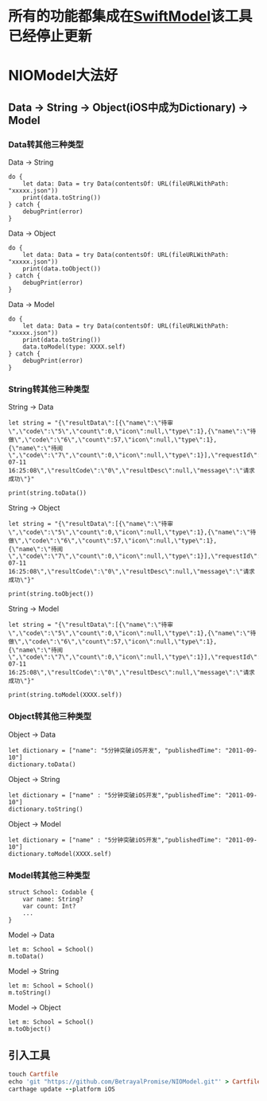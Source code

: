 # 所有的功能都集成在[SwiftModel](https://github.com/dgrzeszczak/KeyedCodable.git)该工具已经停止更新
# NIOModel大法好

## Data -> String -> Object(iOS中成为Dictionary) -> Model

### Data转其他三种类型

Data -> String
```Swfit
do {
    let data: Data = try Data(contentsOf: URL(fileURLWithPath: "xxxxx.json"))
    print(data.toString())
} catch {
    debugPrint(error)
}

```

Data -> Object
```Swfit
do {
    let data: Data = try Data(contentsOf: URL(fileURLWithPath: "xxxxx.json"))
    print(data.toObject())
} catch {
    debugPrint(error)
}
```

Data -> Model
```Swfit
do {
    let data: Data = try Data(contentsOf: URL(fileURLWithPath: "xxxxx.json"))
    print(data.toString())
    data.toModel(type: XXXX.self)
} catch {
    debugPrint(error)
}
```

### String转其他三种类型

String -> Data
```Swfit
let string = "{\"resultData\":[{\"name\":\"待审\",\"code\":\"5\",\"count\":0,\"icon\":null,\"type\":1},{\"name\":\"待做\",\"code\":\"6\",\"count\":57,\"icon\":null,\"type\":1},{\"name\":\"待阅\",\"code\":\"7\",\"count\":0,\"icon\":null,\"type\":1}],\"requestId\":\"d320092874a8470096e533a6e898b7f7\",\"serverTime\":\"2019-07-11 16:25:08\",\"resultCode\":\"0\",\"resultDesc\":null,\"message\":\"请求成功\"}"

print(string.toData())
```

String -> Object
```Swfit
let string = "{\"resultData\":[{\"name\":\"待审\",\"code\":\"5\",\"count\":0,\"icon\":null,\"type\":1},{\"name\":\"待做\",\"code\":\"6\",\"count\":57,\"icon\":null,\"type\":1},{\"name\":\"待阅\",\"code\":\"7\",\"count\":0,\"icon\":null,\"type\":1}],\"requestId\":\"d320092874a8470096e533a6e898b7f7\",\"serverTime\":\"2019-07-11 16:25:08\",\"resultCode\":\"0\",\"resultDesc\":null,\"message\":\"请求成功\"}"

print(string.toObject())
```

String -> Model
```Swfit
let string = "{\"resultData\":[{\"name\":\"待审\",\"code\":\"5\",\"count\":0,\"icon\":null,\"type\":1},{\"name\":\"待做\",\"code\":\"6\",\"count\":57,\"icon\":null,\"type\":1},{\"name\":\"待阅\",\"code\":\"7\",\"count\":0,\"icon\":null,\"type\":1}],\"requestId\":\"d320092874a8470096e533a6e898b7f7\",\"serverTime\":\"2019-07-11 16:25:08\",\"resultCode\":\"0\",\"resultDesc\":null,\"message\":\"请求成功\"}"

print(string.toModel(XXXX.self))
```

### Object转其他三种类型

Object -> Data
```Swfit
let dictionary = ["name": "5分钟突破iOS开发", "publishedTime": "2011-09-10"]
dictionary.toData()
```

Object -> String
```Swfit
let dictionary = ["name" : "5分钟突破iOS开发","publishedTime": "2011-09-10"]
dictionary.toString()
```

Object -> Model
```Swfit
let dictionary = ["name" : "5分钟突破iOS开发","publishedTime": "2011-09-10"]
dictionary.toModel(XXXX.self)
```

### Model转其他三种类型

```
struct School: Codable {
    var name: String?
    var count: Int?
    ...
}
```

Model -> Data
```Swfit
let m: School = School()
m.toData()
```

Model -> String
```Swfit
let m: School = School()
m.toString()
```

Model -> Object
```Swfit
let m: School = School()
m.toObject()
```

## 引入工具
```ruby
touch Cartfile
echo 'git "https://github.com/BetrayalPromise/NIOModel.git"' > Cartfile
carthage update --platform iOS
```

